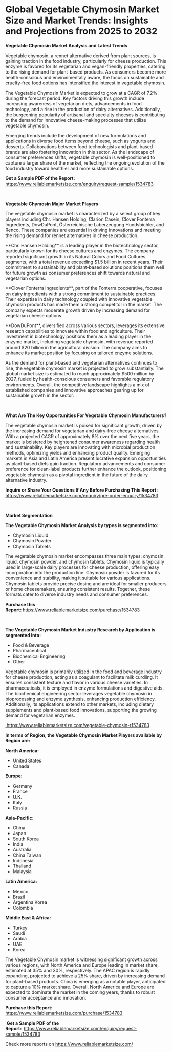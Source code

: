 <p><h1>Global Vegetable Chymosin Market Size and Market Trends: Insights and Projections from 2025 to 2032</h1></p><p><strong>Vegetable Chymosin Market Analysis and Latest Trends</strong></p>
<p><p>Vegetable chymosin, a rennet alternative derived from plant sources, is gaining traction in the food industry, particularly for cheese production. This enzyme is favored for its vegetarian and vegan-friendly properties, catering to the rising demand for plant-based products. As consumers become more health-conscious and environmentally aware, the focus on sustainable and cruelty-free food options has intensified the interest in vegetable chymosin.</p><p>The Vegetable Chymosin Market is expected to grow at a CAGR of 7.2% during the forecast period. Key factors driving this growth include increasing awareness of vegetarian diets, advancements in food technology, and a rise in the production of dairy alternatives. Additionally, the burgeoning popularity of artisanal and specialty cheeses is contributing to the demand for innovative cheese-making processes that utilize vegetable chymosin.</p><p>Emerging trends include the development of new formulations and applications in diverse food items beyond cheese, such as yogurts and desserts. Collaborations between food technologists and plant-based brands are also fostering innovation in this sector. As the landscape of consumer preferences shifts, vegetable chymosin is well-positioned to capture a larger share of the market, reflecting the ongoing evolution of the food industry toward healthier and more sustainable options.</p></p>
<p><strong>Get a Sample PDF of the Report:&nbsp;</strong> <a href="https://www.reliablemarketsize.com/enquiry/request-sample/1534783?utm_campaign=1845&utm_medium=2&utm_source=Github&utm_content=ia&utm_term=02022025&utm_id=vegetable-chymosin">https://www.reliablemarketsize.com/enquiry/request-sample/1534783</a></p>
<p>&nbsp;</p>
<p><strong>Vegetable Chymosin Major Market Players</strong></p>
<p><p>The vegetable chymosin market is characterized by a select group of key players including Chr. Hansen Holding, Clarion Casein, Clover Fonterra Ingredients, DowDuPont, Österreichische Laberzeugung Hundsbichler, and Renco. These companies are essential in driving innovations and meeting the rising demand for rennet alternatives in cheese production.</p><p>**Chr. Hansen Holding** is a leading player in the biotechnology sector, particularly known for its cheese cultures and enzymes. The company reported significant growth in its Natural Colors and Food Cultures segments, with a total revenue exceeding $1.5 billion in recent years. Their commitment to sustainability and plant-based solutions positions them well for future growth as consumer preferences shift towards natural and vegetarian options.</p><p>**Clover Fonterra Ingredients**, part of the Fonterra cooperative, focuses on dairy ingredients with a strong commitment to sustainable practices. Their expertise in dairy technology coupled with innovative vegetable chymosin products has made them a strong competitor in the market. The company expects moderate growth driven by increasing demand for vegetarian cheese options.</p><p>**DowDuPont**, diversified across various sectors, leverages its extensive research capabilities to innovate within food and agriculture. Their investment in biotechnology positions them as a leading player in the enzyme market, including vegetable chymosin, with revenue reported around $20 billion in the agricultural division. The company aims to enhance its market position by focusing on tailored enzyme solutions.</p><p>As the demand for plant-based and vegetarian alternatives continues to rise, the vegetable chymosin market is projected to grow substantially. The global market size is estimated to reach approximately $500 million by 2027, fueled by health-conscious consumers and favorable regulatory environments. Overall, the competitive landscape highlights a mix of established companies and innovative approaches gearing up for sustainable growth in the sector.</p></p>
<p>&nbsp;</p>
<p><strong>What Are The Key Opportunities For Vegetable Chymosin Manufacturers?</strong></p>
<p><p>The vegetable chymosin market is poised for significant growth, driven by the increasing demand for vegetarian and dairy-free cheese alternatives. With a projected CAGR of approximately 8% over the next five years, the market is bolstered by heightened consumer awareness regarding health and sustainability. Key players are innovating with microbial production methods, optimizing yields and enhancing product quality. Emerging markets in Asia and Latin America present lucrative expansion opportunities as plant-based diets gain traction. Regulatory advancements and consumer preference for clean-label products further enhance the outlook, positioning vegetable chymosin as a pivotal ingredient in the future of the dairy alternative industry.</p></p>
<p><strong>Inquire or Share Your Questions If Any Before Purchasing This Report:</strong> <a href="https://www.reliablemarketsize.com/enquiry/pre-order-enquiry/1534783?utm_campaign=1845&utm_medium=2&utm_source=Github&utm_content=ia&utm_term=02022025&utm_id=vegetable-chymosin">https://www.reliablemarketsize.com/enquiry/pre-order-enquiry/1534783</a></p>
<p>&nbsp;</p>
<p><strong>Market Segmentation</strong></p>
<p><strong>The Vegetable Chymosin Market Analysis by types is segmented into:</strong></p>
<p><ul><li>Chymosin Liquid</li><li>Chymosin Powder</li><li>Chymosin Tablets</li></ul></p>
<p><p>The vegetable chymosin market encompasses three main types: chymosin liquid, chymosin powder, and chymosin tablets. Chymosin liquid is typically used in large-scale dairy processes for cheese production, offering easy incorporation into the production line. Chymosin powder is favored for its convenience and stability, making it suitable for various applications. Chymosin tablets provide precise dosing and are ideal for smaller producers or home cheesemakers, ensuring consistent results. Together, these formats cater to diverse industry needs and consumer preferences.</p></p>
<p><strong>Purchase this Report:&nbsp;</strong><a href="https://www.reliablemarketsize.com/purchase/1534783?utm_campaign=1845&utm_medium=2&utm_source=Github&utm_content=ia&utm_term=02022025&utm_id=vegetable-chymosin">https://www.reliablemarketsize.com/purchase/1534783</a></p>
<p>&nbsp;</p>
<p><strong>The Vegetable Chymosin Market Industry Research by Application is segmented into:</strong></p>
<p><ul><li>Food & Beverage</li><li>Pharmaceutical</li><li>Biochemical Engineering</li><li>Other</li></ul></p>
<p><p>Vegetable chymosin is primarily utilized in the food and beverage industry for cheese production, acting as a coagulant to facilitate milk curdling. It ensures consistent texture and flavor in various cheese varieties. In pharmaceuticals, it is employed in enzyme formulations and digestive aids. The biochemical engineering sector leverages vegetable chymosin in bioprocessing and enzyme synthesis, enhancing production efficiency. Additionally, its applications extend to other markets, including dietary supplements and plant-based food innovations, supporting the growing demand for vegetarian enzymes.</p></p>
<p><a href="https://www.reliablemarketsize.com/vegetable-chymosin-r1534783?utm_campaign=1845&utm_medium=2&utm_source=Github&utm_content=ia&utm_term=02022025&utm_id=vegetable-chymosin">&nbsp;https://www.reliablemarketsize.com/vegetable-chymosin-r1534783</a></p>
<p><strong>In terms of Region, the Vegetable Chymosin Market Players available by Region are:</strong></p>
<p>
    <p> <strong> North America: </strong>
        <ul>
            <li>United States</li>
            <li>Canada</li>
        </ul>
        </p> 
    <p> <strong> Europe: </strong>
        <ul>
            <li>Germany</li>
            <li>France</li>
            <li>U.K.</li>
            <li>Italy</li>
            <li>Russia</li>
        </ul>
        </p> 
    <p> <strong> Asia-Pacific: </strong>
        <ul>
            <li>China</li>
            <li>Japan</li>
            <li>South Korea</li>
            <li>India</li>
            <li>Australia</li>
            <li>China Taiwan</li>
            <li>Indonesia</li>
            <li>Thailand</li>
            <li>Malaysia</li>
        </ul>
        </p> 
    <p> <strong> Latin America: </strong>
        <ul>
            <li>Mexico</li>
            <li>Brazil</li>
            <li>Argentina Korea</li>
            <li>Colombia</li>
        </ul>
        </p> 
    <p> <strong> Middle East & Africa: </strong>
        <ul>
            <li>Turkey</li>
            <li>Saudi</li>
            <li>Arabia</li>
            <li>UAE</li>
            <li>Korea</li>
        </ul>
    </p>
    </p>
<p><p>The Vegetable Chymosin market is witnessing significant growth across various regions, with North America and Europe leading in market share, estimated at 35% and 30%, respectively. The APAC region is rapidly expanding, projected to achieve a 25% share, driven by increasing demand for plant-based products. China is emerging as a notable player, anticipated to capture a 10% market share. Overall, North America and Europe are expected to dominate the market in the coming years, thanks to robust consumer acceptance and innovation.</p></p>
<p><strong>Purchase this Report: </strong><a href="https://www.reliablemarketsize.com/purchase/1534783?utm_campaign=1845&utm_medium=2&utm_source=Github&utm_content=ia&utm_term=02022025&utm_id=vegetable-chymosin">https://www.reliablemarketsize.com/purchase/1534783</a></p>
<p>&nbsp;<strong>Get a Sample PDF of the Report:&nbsp;&nbsp;</strong><a href="https://www.reliablemarketsize.com/enquiry/request-sample/1534783?utm_campaign=1845&utm_medium=2&utm_source=Github&utm_content=ia&utm_term=02022025&utm_id=vegetable-chymosin">https://www.reliablemarketsize.com/enquiry/request-sample/1534783</a></p>
<p><strong></strong></p>
<p>Check more reports on <a href="https://www.reliablemarketsize.com/?utm_campaign=1845&utm_medium=2&utm_source=Github&utm_content=ia&utm_term=02022025&utm_id=vegetable-chymosin">https://www.reliablemarketsize.com/</a></p>